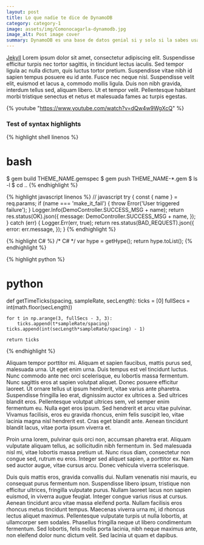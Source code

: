 ```yaml
---
layout: post
title: Lo que nadie te dice de DynamoDB
category: category-1
image: assets/img/Comonocagarla-dynamodb.jpg
image_alt: Post image cover
summary: DynamoDB es una base de datos genial si y solo si la sabes usar, pero tiene una curva de aprendizaje mas enganoza que mi ex(?). Aca encontraras algunos tips que te serviran antes de comenzar a usar DynamoDB en tus proyectos. 
---
```

[Jekyll](https://jekyllrb.com/) Lorem ipsum dolor sit amet, consectetur adipiscing elit. Suspendisse efficitur turpis nec tortor sagittis, in tincidunt lectus iaculis. Sed tempor ligula ac nulla dictum, quis luctus tortor pretium. Suspendisse vitae nibh id sapien tempus posuere eu id ante. Fusce nec neque nisl. Suspendisse velit elit, euismod et lacus a, commodo mollis ligula. Duis non nibh gravida, interdum tellus sed, aliquam libero. Ut et tempor velit. Pellentesque habitant morbi tristique senectus et netus et malesuada fames ac turpis egestas.

 {% youtube "https://www.youtube.com/watch?v=dQw4w9WgXcQ" %}
 
### Test of syntax highlights
{% highlight shell linenos %}
# bash
$ gem build THEME_NAME.gemspec
$ gem push THEME_NAME-*.gem
$ ls -l
$ cd ..
{% endhighlight %}


{% highlight javascript linenos %}
// javascript
try {
    const { name } = req.params;
    if (name === 'make_it_fail') {
        throw Error('User triggered failure');
    }
    Logger.Info(DemoController.SUCCESS_MSG + name);
    return res.status(OK).json({
        message: DemoController.SUCCESS_MSG + name,
    });
} catch (err) {
    Logger.Err(err, true);
    return res.status(BAD_REQUEST).json({
        error: err.message,
    });
}
{% endhighlight %}

{% highlight C# %}
/*
    C#
*/
var hype = getHype();
return hype.toList();
{% endhighlight %}

{% highlight python %}
# python
def getTimeTicks(spacing, sampleRate, secLength):
    ticks = [0]
    fullSecs = int(math.floor(secLength))

    for t in np.arange(3, fullSecs - 3, 3):
        ticks.append(t*sampleRate/spacing)
    ticks.append(int(secLength*sampleRate/spacing) - 1)

    return ticks
{% endhighlight %}


Aliquam tempor porttitor mi. Aliquam et sapien faucibus, mattis purus sed, malesuada urna. Ut eget enim urna. Duis tempus est vel tincidunt luctus. Nunc commodo ante nec orci scelerisque, eu lobortis massa fermentum. Nunc sagittis eros at sapien volutpat aliquet. Donec posuere efficitur laoreet. Ut ornare tellus ut ipsum hendrerit, vitae varius ante pharetra. Suspendisse fringilla leo erat, dignissim auctor ex ultrices a. Sed ultrices blandit eros. Pellentesque volutpat ultrices sem, vel semper enim fermentum eu. Nulla eget eros ipsum. Sed hendrerit et arcu vitae pulvinar. Vivamus facilisis, eros eu gravida rhoncus, enim felis suscipit leo, vitae lacinia magna nisl hendrerit est. Cras eget blandit ante. Aenean tincidunt blandit lacus, vitae porta ipsum viverra et.

Proin urna lorem, pulvinar quis orci non, accumsan pharetra erat. Aliquam vulputate aliquam tellus, ac sollicitudin nibh fermentum in. Sed malesuada nisl mi, vitae lobortis massa pretium ut. Nunc risus diam, consectetur non congue sed, rutrum eu eros. Integer sed aliquet sapien, a porttitor ex. Nam sed auctor augue, vitae cursus arcu. Donec vehicula viverra scelerisque.

Duis quis mattis eros, gravida convallis dui. Nullam venenatis nisi mauris, eu consequat purus fermentum non. Suspendisse libero ipsum, tristique non efficitur ultrices, fringilla vulputate purus. Nullam laoreet lacus non sapien euismod, in viverra augue feugiat. Integer congue varius risus at cursus. Aenean tincidunt arcu vitae massa eleifend porta. Nullam facilisis eros rhoncus metus tincidunt tempus. Maecenas viverra urna mi, id rhoncus lectus aliquet maximus. Pellentesque vulputate turpis ut nulla lobortis, at ullamcorper sem sodales. Phasellus fringilla neque ut libero condimentum fermentum. Sed lobortis, felis mollis porta lacinia, nibh neque maximus ante, non eleifend dolor nunc dictum velit. Sed lacinia ut quam et dapibus.